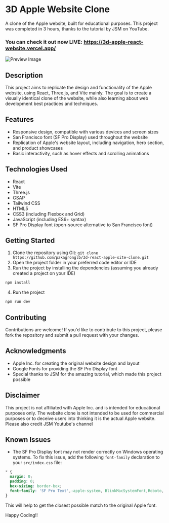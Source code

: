 **3D Apple Website Clone**
=========================


A clone of the Apple website, built for educational purposes. This project was completed in 3 hours, thanks to the tutorial by JSM on YouTube.

### You can check it out now LIVE: https://3d-apple-react-website.vercel.app/ ###

![Preview Image](https://github.com/user-attachments/assets/d1f837b2-9aa9-4f1e-8aad-28148d3acd67)


**Description**
---------------


This project aims to replicate the design and functionality of the Apple website, using React, Three.js, and Vite mainly. The goal is to create a visually identical clone of the website, while also learning about web development best practices and techniques.


**Features**
------------


* Responsive design, compatible with various devices and screen sizes
* San Francisco font (SF Pro Display) used throughout the website
* Replication of Apple's website layout, including navigation, hero section, and product showcases
* Basic interactivity, such as hover effects and scrolling animations


**Technologies Used**
--------------------

* React
* Vite
* Three.js
* GSAP
* Tailwind CSS
* HTML5
* CSS3 (including Flexbox and Grid)
* JavaScript (including ES6+ syntax)
* SF Pro Display font (open-source alternative to San Francisco font)


**Getting Started**
-------------------


1. Clone the repository using Git: `git clone https://github.com/pakagronglb/3d-react-apple-site-clone.git`
2. Open the project folder in your preferred code editor or IDE
3. Run the project by installing the dependencies (assuming you already created a project on your IDE)

```bash
npm install
```

4. Run the project

```bash
npm run dev
```

**Contributing**
---------------


Contributions are welcome! If you'd like to contribute to this project, please fork the repository and submit a pull request with your changes.


**Acknowledgments**
------------------


* Apple Inc. for creating the original website design and layout
* Google Fonts for providing the SF Pro Display font
* Special thanks to JSM for the amazing tutorial, which made this project possible


**Disclaimer**
--------------


This project is not affiliated with Apple Inc. and is intended for educational purposes only. The website clone is not intended to be used for commercial purposes or to deceive users into thinking it is the actual Apple website. Please also credit JSM Youtube's channel


**Known Issues**
----------------


* The SF Pro Display font may not render correctly on Windows operating systems. To fix this issue, add the following `font-family` declaration to your `src/index.css` file:
```css
* {
  margin: 0;
  padding: 0;
  box-sizing: border-box;
  font-family: 'SF Pro Text',-apple-system, BlinkMacSystemFont,Roboto,'Segoe UI', Helvetica, Arial, sans-serif, 'Apple Color Emoji', 'Segoe UI Emoji', 'Segoe UI Symbol';
}
```
This will help to get the closest possible match to the original Apple font.

Happy Coding!!
